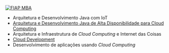 [![FIAP MBA](https://raw.githubusercontent.com/josecastillolema/fiap/master/img/scj.png)](https://www.fiap.com.br/mba/mba-em-full-stack-developer-microservices-cloud-e-iot/)

 - Arquitetura e Desenvolvimento Java com IoT
 - [Arquitetura e Desenvolvimento Java de Alta Disponibilidade para Cloud Computing](https://github.com/josecastillolema/fiap/tree/master/scj/java)
 - Arquitetura e Infraestrutura de *Cloud Computing* e Internet das Coisas
 - [Cloud Development](https://github.com/josecastillolema/fiap/tree/master/scj/cloud)
 - Desenvolvimento de aplicações usando *Cloud Computing*


